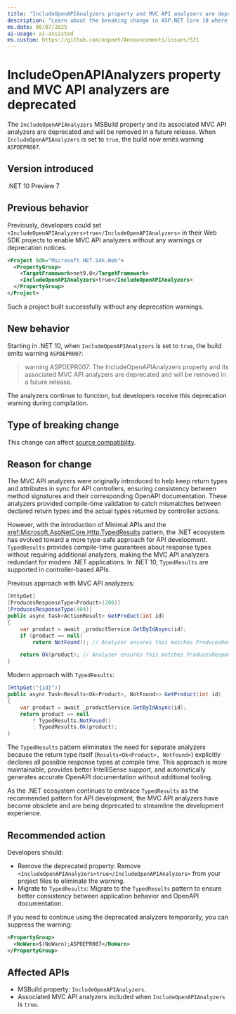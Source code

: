 ```yaml
---
title: "IncludeOpenAPIAnalyzers property and MVC API analyzers are deprecated"
description: "Learn about the breaking change in ASP.NET Core 10 where the IncludeOpenAPIAnalyzers property and its associated MVC API analyzers are deprecated."
ms.date: 08/07/2025
ai-usage: ai-assisted
ms.custom: https://github.com/aspnet/Announcements/issues/521
---
```


# IncludeOpenAPIAnalyzers property and MVC API analyzers are deprecated

The `IncludeOpenAPIAnalyzers` MSBuild property and its associated MVC API analyzers are deprecated and will be removed in a future release. When `IncludeOpenAPIAnalyzers` is set to `true`, the build now emits warning `ASPDEPR007`.

## Version introduced

.NET 10 Preview 7

## Previous behavior

Previously, developers could set `<IncludeOpenAPIAnalyzers>true</IncludeOpenAPIAnalyzers>` in their Web SDK projects to enable MVC API analyzers without any warnings or deprecation notices.

```xml
<Project Sdk="Microsoft.NET.Sdk.Web">
  <PropertyGroup>
    <TargetFramework>net9.0</TargetFramework>
    <IncludeOpenAPIAnalyzers>true</IncludeOpenAPIAnalyzers>
  </PropertyGroup>
</Project>
```

Such a project built successfully without any deprecation warnings.

## New behavior

Starting in .NET 10, when `IncludeOpenAPIAnalyzers` is set to `true`, the build emits warning `ASPDEPR007`:

> warning ASPDEPR007: The IncludeOpenAPIAnalyzers property and its associated MVC API analyzers are deprecated and will be removed in a future release.

The analyzers continue to function, but developers receive this deprecation warning during compilation.

## Type of breaking change

This change can affect [source compatibility](../../categories.md#source-compatibility).

## Reason for change

The MVC API analyzers were originally introduced to help keep return types and attributes in sync for API controllers, ensuring consistency between method signatures and their corresponding OpenAPI documentation. These analyzers provided compile-time validation to catch mismatches between declared return types and the actual types returned by controller actions.

However, with the introduction of Minimal APIs and the <xref:Microsoft.AspNetCore.Http.TypedResults> pattern, the .NET ecosystem has evolved toward a more type-safe approach for API development. `TypedResults` provides compile-time guarantees about response types without requiring additional analyzers, making the MVC API analyzers redundant for modern .NET applications. In .NET 10, `TypedResults` are supported in controller-based APIs.

Previous approach with MVC API analyzers:

```csharp
[HttpGet]
[ProducesResponseType<Product>(200)]
[ProducesResponseType(404)]
public async Task<ActionResult> GetProduct(int id)
{
    var product = await _productService.GetByIdAsync(id);
    if (product == null)
        return NotFound(); // Analyzer ensures this matches ProducesResponseType(404)

    return Ok(product); // Analyzer ensures this matches ProducesResponseType<Product>(200)
}
```

Modern approach with `TypedResults`:

```csharp
[HttpGet("{id}")]
public async Task<Results<Ok<Product>, NotFound>> GetProduct(int id)
{
    var product = await _productService.GetByIdAsync(id);
    return product == null
        ? TypedResults.NotFound()
        : TypedResults.Ok(product);
}
```

The `TypedResults` pattern eliminates the need for separate analyzers because the return type itself (`Results<Ok<Product>, NotFound>`) explicitly declares all possible response types at compile time. This approach is more maintainable, provides better IntelliSense support, and automatically generates accurate OpenAPI documentation without additional tooling.

As the .NET ecosystem continues to embrace `TypedResults` as the recommended pattern for API development, the MVC API analyzers have become obsolete and are being deprecated to streamline the development experience.

## Recommended action

Developers should:

- Remove the deprecated property: Remove `<IncludeOpenAPIAnalyzers>true</IncludeOpenAPIAnalyzers>` from your project files to eliminate the warning.
- Migrate to `TypedResults`: Migrate to the `TypedResults` pattern to ensure better consistency between application behavior and OpenAPI documentation.

If you need to continue using the deprecated analyzers temporarily, you can suppress the warning:

```xml
<PropertyGroup>
  <NoWarn>$(NoWarn);ASPDEPR007</NoWarn>
</PropertyGroup>
```

## Affected APIs

- MSBuild property: `IncludeOpenAPIAnalyzers`.
- Associated MVC API analyzers included when `IncludeOpenAPIAnalyzers` is `true`.
